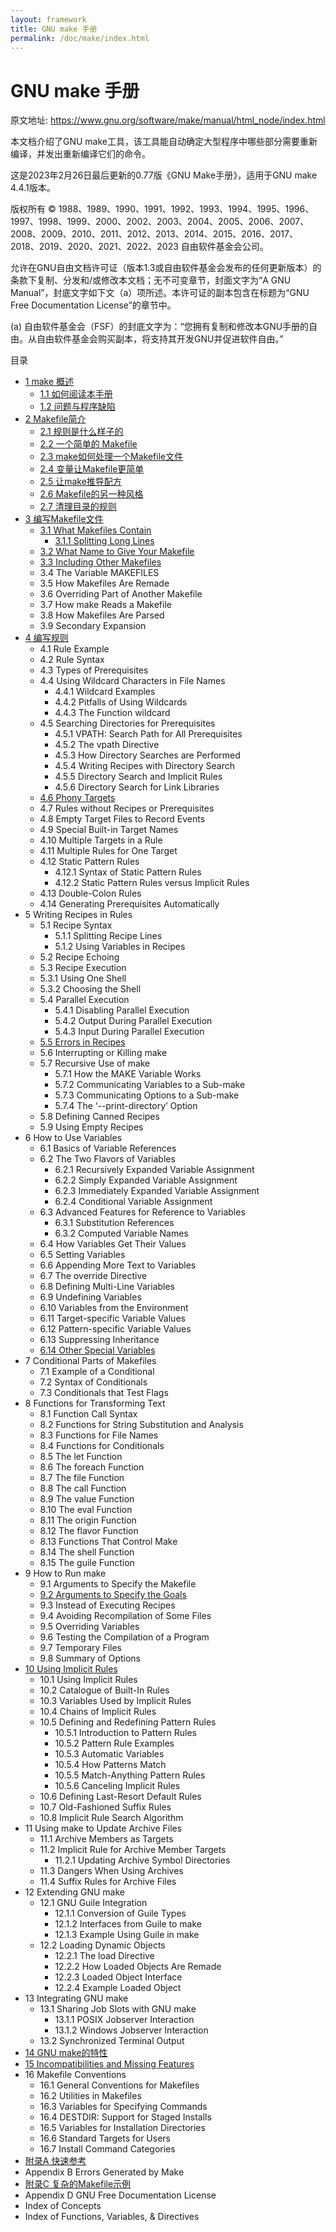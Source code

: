 ```yaml
---
layout: framework
title: GNU make 手册
permalink: /doc/make/index.html
---
```


# GNU make 手册

原文地址: <https://www.gnu.org/software/make/manual/html_node/index.html>

本文档介绍了GNU make工具，该工具能自动确定大型程序中哪些部分需要重新编译，并发出重新编译它们的命令。

这是2023年2月26日最后更新的0.77版《GNU Make手册》，适用于GNU make 4.4.1版本。

版权所有 © 1988、1989、1990、1991、1992、1993、1994、1995、1996、1997、1998、1999、2000、2002、2003、2004、2005、2006、2007、2008、2009、2010、2011、2012、2013、2014、2015、2016、2017、2018、2019、2020、2021、2022、2023 自由软件基金会公司。

允许在GNU自由文档许可证（版本1.3或自由软件基金会发布的任何更新版本）的条款下复制、分发和/或修改本文档；无不可变章节，封面文字为“A GNU Manual”，封底文字如下文（a）项所述。本许可证的副本包含在标题为“GNU Free Documentation License”的章节中。

(a) 自由软件基金会（FSF）的封底文字为：“您拥有复制和修改本GNU手册的自由。从自由软件基金会购买副本，将支持其开发GNU并促进软件自由。”

目录

- [1 make 概述](ch01-00-overview-of-make.html)
  - [1.1 如何阅读本手册](ch01-01-reading.html)
  - [1.2 问题与程序缺陷](ch01-02-bugs.html)
- [2 Makefile简介](ch02-00-an-introduction-to-makefiles.html)
  - [2.1 规则是什么样子的](ch02-01-rule-introduction.html)
  - [2.2 一个简单的 Makefile](ch02-02-simple-makefile.html)
  - [2.3 make如何处理一个Makefile文件](ch02-03-how-make-works.html)
  - [2.4 变量让Makefile更简单](ch02-04-variables-simplify.html)
  - [2.5 让make推导配方](ch02-05-make-deduces.html)
  - [2.6 Makefile的另一种风格](ch02-06-combine-by-prerequisite.html)
  - [2.7 清理目录的规则](ch02-07-cheanup.html)
- [3 编写Makefile文件](ch03-00-makefiles.html)
  - [3.1 What Makefiles Contain](ch03-01-makefiles-contains.html)
    - [3.1.1 Splitting Long Lines](ch03-01-01-splitting-lines.html)
  - [3.2 What Name to Give Your Makefile](ch03-02-makefile-names.html)
  - [3.3 Including Other Makefiles](ch03-03-include.html)
  - 3.4 The Variable MAKEFILES
  - 3.5 How Makefiles Are Remade
  - 3.6 Overriding Part of Another Makefile
  - 3.7 How make Reads a Makefile
  - 3.8 How Makefiles Are Parsed
  - 3.9 Secondary Expansion
- [4 编写规则](ch04-00-rules.html)
  - 4.1 Rule Example
  - 4.2 Rule Syntax
  - 4.3 Types of Prerequisites
  - 4.4 Using Wildcard Characters in File Names
    - 4.4.1 Wildcard Examples
    - 4.4.2 Pitfalls of Using Wildcards
    - 4.4.3 The Function wildcard
  - 4.5 Searching Directories for Prerequisites
    - 4.5.1 VPATH: Search Path for All Prerequisites
    - 4.5.2 The vpath Directive
    - 4.5.3 How Directory Searches are Performed
    - 4.5.4 Writing Recipes with Directory Search
    - 4.5.5 Directory Search and Implicit Rules
    - 4.5.6 Directory Search for Link Libraries
  - [4.6 Phony Targets](ch04-06-phony-targets.html)
  - 4.7 Rules without Recipes or Prerequisites
  - 4.8 Empty Target Files to Record Events
  - 4.9 Special Built-in Target Names
  - 4.10 Multiple Targets in a Rule
  - 4.11 Multiple Rules for One Target
  - 4.12 Static Pattern Rules
    - 4.12.1 Syntax of Static Pattern Rules
    - 4.12.2 Static Pattern Rules versus Implicit Rules
  - 4.13 Double-Colon Rules
  - 4.14 Generating Prerequisites Automatically
- 5 Writing Recipes in Rules
  - 5.1 Recipe Syntax
    - 5.1.1 Splitting Recipe Lines
    - 5.1.2 Using Variables in Recipes
  - 5.2 Recipe Echoing
  - 5.3 Recipe Execution
  - 5.3.1 Using One Shell
  - 5.3.2 Choosing the Shell
  - 5.4 Parallel Execution
    - 5.4.1 Disabling Parallel Execution
    - 5.4.2 Output During Parallel Execution
    - 5.4.3 Input During Parallel Execution
  - [5.5 Errors in Recipes](ch05-05-errors.html)
  - 5.6 Interrupting or Killing make
  - 5.7 Recursive Use of make
    - 5.7.1 How the MAKE Variable Works
    - 5.7.2 Communicating Variables to a Sub-make
    - 5.7.3 Communicating Options to a Sub-make
    - 5.7.4 The ‘--print-directory’ Option
  - 5.8 Defining Canned Recipes
  - 5.9 Using Empty Recipes
- 6 How to Use Variables
  - 6.1 Basics of Variable References
  - 6.2 The Two Flavors of Variables
    - 6.2.1 Recursively Expanded Variable Assignment
    - 6.2.2 Simply Expanded Variable Assignment
    - 6.2.3 Immediately Expanded Variable Assignment
    - 6.2.4 Conditional Variable Assignment
  - 6.3 Advanced Features for Reference to Variables
    - 6.3.1 Substitution References
    - 6.3.2 Computed Variable Names
  - 6.4 How Variables Get Their Values
  - 6.5 Setting Variables
  - 6.6 Appending More Text to Variables
  - 6.7 The override Directive
  - 6.8 Defining Multi-Line Variables
  - 6.9 Undefining Variables
  - 6.10 Variables from the Environment
  - 6.11 Target-specific Variable Values
  - 6.12 Pattern-specific Variable Values
  - 6.13 Suppressing Inheritance
  - [6.14 Other Special Variables](ch06-14-special-variables.html)
- 7 Conditional Parts of Makefiles
  - 7.1 Example of a Conditional
  - 7.2 Syntax of Conditionals
  - 7.3 Conditionals that Test Flags
- 8 Functions for Transforming Text
  - 8.1 Function Call Syntax
  - 8.2 Functions for String Substitution and Analysis
  - 8.3 Functions for File Names
  - 8.4 Functions for Conditionals
  - 8.5 The let Function
  - 8.6 The foreach Function
  - 8.7 The file Function
  - 8.8 The call Function
  - 8.9 The value Function
  - 8.10 The eval Function
  - 8.11 The origin Function
  - 8.12 The flavor Function
  - 8.13 Functions That Control Make
  - 8.14 The shell Function
  - 8.15 The guile Function
- 9 How to Run make
  - 9.1 Arguments to Specify the Makefile
  - [9.2 Arguments to Specify the Goals](ch09-02-goals.html)
  - 9.3 Instead of Executing Recipes
  - 9.4 Avoiding Recompilation of Some Files
  - 9.5 Overriding Variables
  - 9.6 Testing the Compilation of a Program
  - 9.7 Temporary Files
  - 9.8 Summary of Options
- [10 Using Implicit Rules](ch10-00-implicit-rules.html)
  - 10.1 Using Implicit Rules
  - 10.2 Catalogue of Built-In Rules
  - 10.3 Variables Used by Implicit Rules
  - 10.4 Chains of Implicit Rules
  - 10.5 Defining and Redefining Pattern Rules
    - 10.5.1 Introduction to Pattern Rules
    - 10.5.2 Pattern Rule Examples
    - 10.5.3 Automatic Variables
    - 10.5.4 How Patterns Match
    - 10.5.5 Match-Anything Pattern Rules
    - 10.5.6 Canceling Implicit Rules
  - 10.6 Defining Last-Resort Default Rules
  - 10.7 Old-Fashioned Suffix Rules
  - 10.8 Implicit Rule Search Algorithm
- 11 Using make to Update Archive Files
  - 11.1 Archive Members as Targets
  - 11.2 Implicit Rule for Archive Member Targets
    - 11.2.1 Updating Archive Symbol Directories
  - 11.3 Dangers When Using Archives
  - 11.4 Suffix Rules for Archive Files
- 12 Extending GNU make
  - 12.1 GNU Guile Integration
    - 12.1.1 Conversion of Guile Types
    - 12.1.2 Interfaces from Guile to make
    - 12.1.3 Example Using Guile in make
  - 12.2 Loading Dynamic Objects
    - 12.2.1 The load Directive
    - 12.2.2 How Loaded Objects Are Remade
    - 12.2.3 Loaded Object Interface
    - 12.2.4 Example Loaded Object
- 13 Integrating GNU make
  - 13.1 Sharing Job Slots with GNU make
    - 13.1.1 POSIX Jobserver Interaction
    - 13.1.2 Windows Jobserver Interaction
  - 13.2 Synchronized Terminal Output
- [14 GNU make的特性](ch14-00-features-of-gnu-make.html)
- [15 Incompatibilities and Missing Features](ch15-00-incompatibilities-and-missing-features.html)
- 16 Makefile Conventions
  - 16.1 General Conventions for Makefiles
  - 16.2 Utilities in Makefiles
  - 16.3 Variables for Specifying Commands
  - 16.4 DESTDIR: Support for Staged Installs
  - 16.5 Variables for Installation Directories
  - 16.6 Standard Targets for Users
  - 16.7 Install Command Categories
- [附录A 快速参考](appendix-a-quick-reference.html)
- Appendix B Errors Generated by Make
- [附录C 复杂的Makefile示例](appendix-c-complex-makefile.html)
- Appendix D GNU Free Documentation License
- Index of Concepts
- Index of Functions, Variables, & Directives